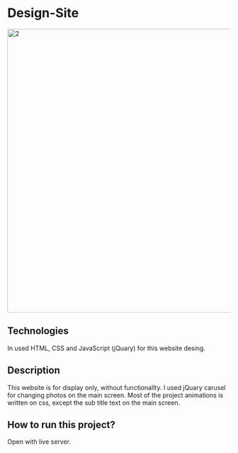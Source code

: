 # Design-Site
<img width="640" alt="2" src="https://user-images.githubusercontent.com/112491981/187897435-74bd50ca-109e-4a1d-8a2c-f9014ca3cbd8.PNG">
 
## Technologies

In used HTML, CSS and JavaScript (jQuary) for this website desing.

## Description
This website is for display only, without functionallty.
I used jQuary carusel for changing photos on the main screen.
Most of the project animations is written on css, except the sub title text on the main screen.

## How to run this project?

Open with live server. 
